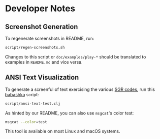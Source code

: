 # Developer Notes

## Screenshot Generation

To regenerate screenshots in README, run:
```bash
script/regen-screenshots.sh
```
Changes to this script or `doc/examples/play-*` should be translated to examples in `README.md` and vice versa.

## ANSI Text Visualization

To generate a screenful of text exercising the various [SGR codes](https://en.wikipedia.org/wiki/ANSI_escape_code#SGR_(Select_Graphic_Rendition)_parameters), run this [babashka](https://github.com/babashka/babashka) script:

```bash
script/ansi-text-test.clj
```

As hinted by our README, you can also use `msgcat`'s color test:
```bash
msgcat --color=test
```
This tool is available on most Linux and macOS systems.
